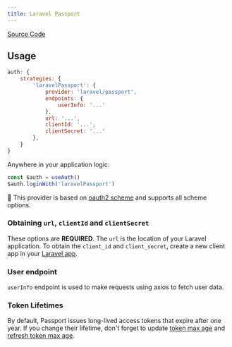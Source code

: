 ```yaml
---
title: Laravel Passport
---
```


[Source Code](https://github.com/nuxt-alt/auth/blob/main/src/runtime/providers/laravel-passport.ts)

## Usage

```js
auth: {
    strategies: {
        'laravelPassport': {
            provider: 'laravel/passport',
            endpoints: {
                userInfo: '...'
            },
            url: '...',
            clientId: '...',
            clientSecret: '...'
        },
    }
}
```

Anywhere in your application logic:

```js
const $auth = useAuth()
$auth.loginWith('laravelPassport')
```

💁 This provider is based on [oauth2 scheme](/schemes/oauth2) and supports all scheme options.

### Obtaining `url`, `clientId` and `clientSecret`

These options are **REQUIRED**. The `url` is the location of your Laravel application. To obtain the `client_id` and `client_secret`, create a new client app in your [Laravel app](https://laravel.com/docs/passport#managing-clients).

### User endpoint

`userInfo` endpoint is used to make requests using axios to fetch user data.

### Token Lifetimes

By default, Passport issues long-lived access tokens that expire after one year. If you change their lifetime, don't forget to update [token max age](/schemes/oauth2#token-2) and [refresh token max age](/schemes/oauth2#refreshtoken).